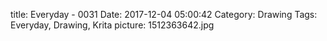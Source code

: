 title: Everyday - 0031
Date: 2017-12-04 05:00:42
Category: Drawing
Tags: Everyday, Drawing, Krita
picture: 1512363642.jpg
